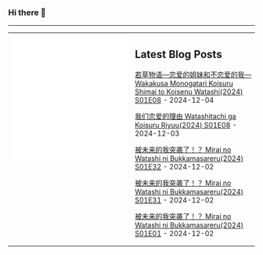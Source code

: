 ### Hi there 👋

<!--
**etng/etng** is a ✨ _special_ ✨ repository because its `README.md` (this file) appears on your GitHub profile.

Here are some ideas to get you started:

- 🔭 I’m currently working on ...
- 🌱 I’m currently learning ...
- 👯 I’m looking to collaborate on ...
- 🤔 I’m looking for help with ...
- 💬 Ask me about ...
- 📫 How to reach me: ...
- 😄 Pronouns: ...
- ⚡ Fun fact: ...
-->


---

<table>
<tr>
<td valign="top" width="50%">
<img src="metrics.svg" alt="Metric" />
</td>
<td valign="top" width="50%">

## Latest Blog Posts
<!-- blog start -->
[若草物语—恋爱的姐妹和不恋爱的我— Wakakusa Monogatari Koisuru Shimai to Koisenu Watashi(2024) S01E08](http://www.fanxinzhui.com/rr/2585#S01E08) - 2024-12-04

[我们恋爱的理由 Watashitachi ga Koisuru Riyuu(2024) S01E08](http://www.fanxinzhui.com/rr/2592#S01E08) - 2024-12-03

[被未来的我突袭了！？ Mirai no Watashi ni Bukkamasareru(2024) S01E32](http://www.fanxinzhui.com/rr/2586#S01E32) - 2024-12-02

[被未来的我突袭了！？ Mirai no Watashi ni Bukkamasareru(2024) S01E31](http://www.fanxinzhui.com/rr/2586#S01E31) - 2024-12-02

[被未来的我突袭了！？ Mirai no Watashi ni Bukkamasareru(2024) S01E01](http://www.fanxinzhui.com/rr/2586#S01E01) - 2024-12-02
<!-- blog end -->

</td></tr></table>

